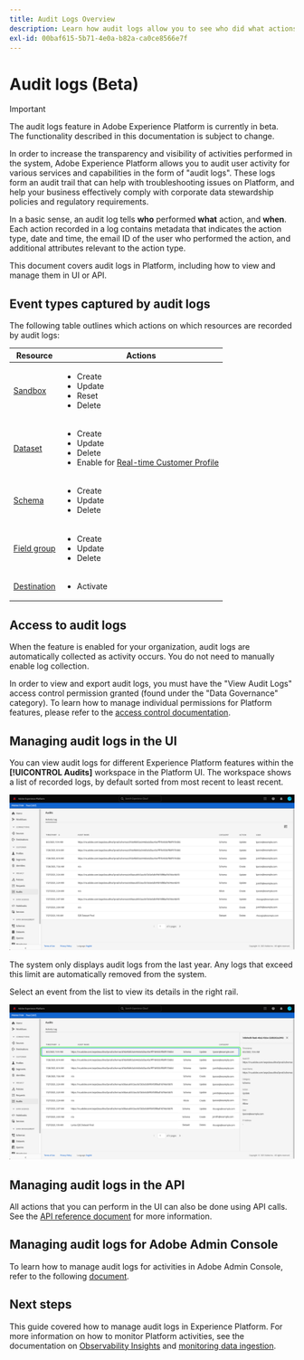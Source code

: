 ```yaml
---
title: Audit Logs Overview
description: Learn how audit logs allow you to see who did what actions in Adobe Experience Platform.
exl-id: 00baf615-5b71-4e0a-b82a-ca0ce8566e7f
---
```

# Audit logs (Beta)

>[!IMPORTANT]
>
>The audit logs feature in Adobe Experience Platform is currently in beta. The functionality described in this documentation is subject to change.

In order to increase the transparency and visibility of activities performed in the system, Adobe Experience Platform allows you to audit user activity for various services and capabilities in the form of "audit logs". These logs form an audit trail that can help with troubleshooting issues on Platform, and help your business effectively comply with corporate data stewardship policies and regulatory requirements.

In a basic sense, an audit log tells **who** performed **what** action, and **when**. Each action recorded in a log contains metadata that indicates the action type, date and time, the email ID of the user who performed the action, and additional attributes relevant to the action type.

This document covers audit logs in Platform, including how to view and manage them in UI or API.

## Event types captured by audit logs

The following table outlines which actions on which resources are recorded by audit logs:

| Resource | Actions |
| --- | --- |
| [Sandbox](../../../sandboxes/home.md) | <ul><li>Create</li><li>Update</li><li>Reset</li><li>Delete</li></ul> |
| [Dataset](../../../catalog/datasets/overview.md) | <ul><li>Create</li><li>Update</li><li>Delete</li><li>Enable for [Real-time Customer Profile](../../../profile/home.md)</li></ul> |
| [Schema](../../../xdm/schema/composition.md) | <ul><li>Create</li><li>Update</li><li>Delete</li></ul> |
| [Field group](../../../xdm/schema/composition.md#field-group) | <ul><li>Create</li><li>Update</li><li>Delete</li></ul> |
| [Destination](../../../destinations/home.md) | <ul><li>Activate</li></ul> |

## Access to audit logs

When the feature is enabled for your organization, audit logs are automatically collected as activity occurs. You do not need to manually enable log collection.

In order to view and export audit logs, you must have the "View Audit Logs" access control permission granted (found under the "Data Governance" category). To learn how to manage individual permissions for Platform features, please refer to the [access control documentation](../../../access-control/home.md).

## Managing audit logs in the UI

You can view audit logs for different Experience Platform features within the **[!UICONTROL Audits]** workspace in the Platform UI. The workspace shows a list of recorded logs, by default sorted from most recent to least recent.

![Audit logs dashboard](../../images/audit-logs/audits.png)

The system only displays audit logs from the last year. Any logs that exceed this limit are automatically removed from the system.

Select an event from the list to view its details in the right rail.

![Event details](../../images/audit-logs/select-event.png)

<!-- (Planned for post-beta release)
### Export an audit log

Select **[!UICONTROL Download log]** to export an audit log.
-->

## Managing audit logs in the API

All actions that you can perform in the UI can also be done using API calls. See the [API reference document](https://www.adobe.io/experience-platform-apis/references/audit-query/) for more information.

## Managing audit logs for Adobe Admin Console

To learn how to manage audit logs for activities in Adobe Admin Console, refer to the following [document](https://helpx.adobe.com/enterprise/using/audit-logs.html).

## Next steps

This guide covered how to manage audit logs in Experience Platform. For more information on how to monitor Platform activities, see the documentation on [Observability Insights](../../../observability/home.md) and [monitoring data ingestion](../../../ingestion/quality/monitor-data-ingestion.md).
